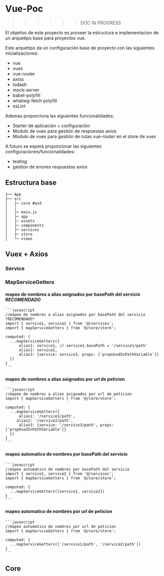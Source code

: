 # Vue-Poc

>>>>>>DOC IN PROGRESS

El objetivo de este proyecto es proveer la estructura e implementacion de un arquetipo base para proyectos vue.

Este arquetipo da un configuración base de proyecto con las siguientes inicializaciones:

- vue
- vuex
- vue-router
- axios
- lodash
- mock-server
- babel-polyfill
- whatwg-fetch polyfill
- esLint

Ademas proporciona las siguientes funcionalidades:

- Starter de aplicación + configuración
- Modulo de vuex para gestión de respuestas axios
- Modulo de vuex para gestión de rutas vue-router en el store de vuex

A futuro se espera proporcionar las siguientes configuraciones/funcionalidades:

- testing
- gestion de errores respuestas axios

## Estructura base

    ├── App
    ├── src
    │   ├─ core #asd
    │   │
    │   ├─ main.js
    │   ├─ app
    │   ├─ assets
    │   ├─ components
    │   ├─ services
    │   ├─ store
    │   └─ views

## Vuex + Axios

### Service

### MapServiceGetters

#### mapeo de nombres a alias asignados por basePath del servicio *RECOMENDADO*

    ```javascript
    //mapeo de nombres a alias asignados por basePath del servicio *RECOMENDADO*
    import { service1, service2 } from '@/services';
    import { mapServiceGetters } from '@/core/store';

    computed: {
      ...mapServiceGetters({
          alias1: service1, // service1.basePath = '/service1/path'
          alias2: service2,
          alias3: {service: service3, props: ['propUsedInPathVariable']}
      })
    }
    ```

#### mapeo de nombres a alias asignados por url de peticion

    ```javascript
    //mapeo de nombres a alias asignados por url de peticion
    import { mapServiceGetters } from '@/core/store';

    computed: {
      ...mapServiceGetters({
          alias1: '/service1/path',
         alias2: '/service2/path',
          alias3: {service: '/service3/path', props: ['propUsedInPathVariable']}
      })
    }
    ```

#### mapeo automatico de nombres por basePath del servicio

    ```javascript
    //mapeo automatico de nombres por basePath del servicio
    import { service1, service2 } from '@/services';
    import { mapServiceGetters } from '@/core/store';

    computed: {
      ...mapServiceGetters([service1, service2])
    }
    ```

#### mapeo automatico de nombres por url de peticion

    ```javascript
    //mapeo automatico de nombres por url de peticion
    import { mapServiceGetters } from '@/core/store';

    computed: {
      ...mapServiceGetters(['/service1/path', '/service2/path'])
    }
    ```

## Core
